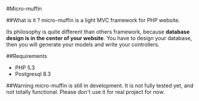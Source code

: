 #Micro-muffin

##What is it ?
micro-muffin is a light MVC framework for PHP website.

Its philosophy is quite different than others framework, because **database design is in the center of your website**. You have to design your database, then you will generate your models and write your controllers.

##Requirements
* PHP 5.3
* Postgresql 8.3

##Warning
micro-muffin is still in development. It is not fully tested yet, and not totally functional. Please don't use it for real project for now.